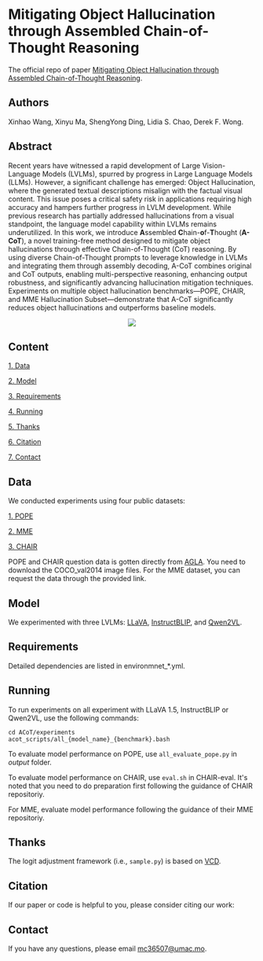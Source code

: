 # Mitigating Object Hallucination through Assembled Chain-of-Thought Reasoning
The official repo of paper [Mitigating Object Hallucination through Assembled Chain-of-Thought Reasoning]().

## Authors
Xinhao Wang, Xinyu Ma, ShengYong Ding, Lidia S. Chao, Derek F. Wong.

## Abstract
Recent years have witnessed a rapid development of Large Vision-Language Models (LVLMs), spurred by progress in Large Language Models (LLMs). However, a significant challenge has emerged: Object Hallucination, where the generated textual descriptions misalign with the factual visual content. This issue poses a critical safety risk in applications requiring high accuracy and hampers further progress in LVLM development. While previous research has partially addressed hallucinations from a visual standpoint, the language model capability within LVLMs remains underutilized. In this work, we introduce **A**ssembled **C**hain-**o**f-**T**hought (**A-CoT**), a novel training-free method designed to mitigate object hallucinations through effective Chain-of-Thought (CoT) reasoning. By using diverse Chain-of-Thought prompts to leverage knowledge in LVLMs and integrating them through assembly decoding, A-CoT combines original and CoT outputs, enabling multi-perspective reasoning, enhancing output robustness, and significantly advancing hallucination mitigation techniques. Experiments on multiple object hallucination benchmarks—POPE, CHAIR, and MME Hallucination Subset—demonstrate that A-CoT significantly reduces object hallucinations and outperforms baseline models.

<div align=center>
<img src="./image/method.jpg"/>
</div>

## Content
[1. Data](#data)

[2. Model](#model)

[3. Requirements](#requirements)

[4. Running](#running)

[5. Thanks](#thanks)

[6. Citation](#citation)

[7. Contact](#contact)

## Data
We conducted experiments using four public datasets:

[1. POPE](https://github.com/AoiDragon/POPE)

[2. MME](https://github.com/BradyFU/Awesome-Multimodal-Large-Language-Models/tree/Evaluation)

[3. CHAIR](https://github.com/yuezih/less-is-more)

POPE and CHAIR question data is gotten directly from [AGLA](https://github.com/Lackel/AGLA). You need to download the COCO_val2014 image files. For the MME dataset, you can request the data through the provided link.

## Model
We experimented with three LVLMs: [LLaVA](https://github.com/haotian-liu/LLaVA), [InstructBLIP](https://github.com/salesforce/LAVIS), and [Qwen2VL](https://huggingface.co/Qwen/Qwen2-VL-7B-Instruct).

## Requirements
Detailed dependencies are listed in environmnet_*.yml.

## Running
To run experiments on all experiment with LLaVA 1.5, InstructBLIP or Qwen2VL, use the following commands:
```
cd ACoT/experiments
acot_scripts/all_{model_name}_{benchmark}.bash
```
To evaluate model performance on POPE, use `all_evaluate_pope.py` in *output* folder.

To evaluate model performance on CHAIR, use `eval.sh` in CHAIR-eval. It's noted that you need to do preparation first following the guidance of CHAIR repositoriy.

For MME, evaluate model performance following the guidance of their MME repositoriy.

## Thanks
The logit adjustment framework (i.e., `sample.py`) is based on [VCD](https://github.com/DAMO-NLP-SG/VCD).

## Citation
If our paper or code is helpful to you, please consider citing our work:

## Contact
If you have any questions, please email mc36507@umac.mo.
